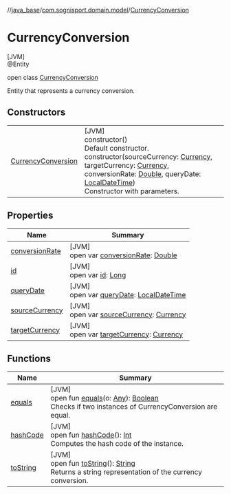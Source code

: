 //[java_base](../../../index.md)/[com.sognisport.domain.model](../index.md)/[CurrencyConversion](index.md)

# CurrencyConversion

[JVM]\
@Entity

open class [CurrencyConversion](index.md)

Entity that represents a currency conversion.

## Constructors

| | |
|---|---|
| [CurrencyConversion](-currency-conversion.md) | [JVM]<br>constructor()<br>Default constructor.<br>constructor(sourceCurrency: [Currency](../-currency/index.md), targetCurrency: [Currency](../-currency/index.md), conversionRate: [Double](https://kotlinlang.org/api/latest/jvm/stdlib/kotlin/-double/index.html), queryDate: [LocalDateTime](https://docs.oracle.com/javase/8/docs/api/java/time/LocalDateTime.html))<br>Constructor with parameters. |

## Properties

| Name | Summary |
|---|---|
| [conversionRate](conversion-rate.md) | [JVM]<br>open var [conversionRate](conversion-rate.md): [Double](https://kotlinlang.org/api/latest/jvm/stdlib/kotlin/-double/index.html) |
| [id](id.md) | [JVM]<br>open var [id](id.md): [Long](https://docs.oracle.com/javase/8/docs/api/java/lang/Long.html) |
| [queryDate](query-date.md) | [JVM]<br>open var [queryDate](query-date.md): [LocalDateTime](https://docs.oracle.com/javase/8/docs/api/java/time/LocalDateTime.html) |
| [sourceCurrency](source-currency.md) | [JVM]<br>open var [sourceCurrency](source-currency.md): [Currency](../-currency/index.md) |
| [targetCurrency](target-currency.md) | [JVM]<br>open var [targetCurrency](target-currency.md): [Currency](../-currency/index.md) |

## Functions

| Name | Summary |
|---|---|
| [equals](equals.md) | [JVM]<br>open fun [equals](equals.md)(o: [Any](https://kotlinlang.org/api/latest/jvm/stdlib/kotlin/-any/index.html)): [Boolean](https://kotlinlang.org/api/latest/jvm/stdlib/kotlin/-boolean/index.html)<br>Checks if two instances of CurrencyConversion are equal. |
| [hashCode](hash-code.md) | [JVM]<br>open fun [hashCode](hash-code.md)(): [Int](https://kotlinlang.org/api/latest/jvm/stdlib/kotlin/-int/index.html)<br>Computes the hash code of the instance. |
| [toString](to-string.md) | [JVM]<br>open fun [toString](to-string.md)(): [String](https://docs.oracle.com/javase/8/docs/api/java/lang/String.html)<br>Returns a string representation of the currency conversion. |
